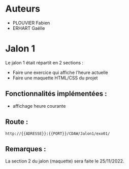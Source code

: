 # Auteurs
- PLOUVIER Fabien
- ERHART Gaëlle

# Jalon 1

Le jalon 1 était répartit en 2 sections :  
- Faire une exercice qui affiche l'heure actuelle
- Faire une maquette HTML/CSS du projet

## Fonctionnalités implémentées :
- affichage heure courante

## Route :
``http://{{ADRESSE}}:{{PORT}}/CDAW/Jalon1/exo01/``

## Remarques :
La section 2 du jalon (maquette) sera faite le 25/11/2022.
